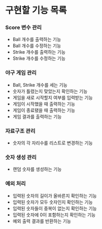 # 구현할 기능 목록
### Score 변수 관리
- Ball 개수를 출력하는 기능 
- Ball 개수를 수정하는 기능
- Strike 개수를 출력하는 기능
- Strike 개수를 수정하는 기능

### 야구 게임 관리
- Ball, Strike 개수를 세는 기능
- 숫자가 틀렸는지 맞았는지 확인하는 기능
- 게임을 새로 시작할지 여부를 입력받는 기능
- 게임이 시작했을 때 출력하는 기능
- 게임이 종료됐을 때 출력하는 기능
- 게임 결과를 출력하는 기능

### 자료구조 관리
- 숫자의 각 자리수를 리스트로 변경하는 기능

### 숫자 생성 관리
- 랜덤 숫자를 생성하는 기능

### 예외 처리
- 입력된 숫자의 길이가 올바른지 확인하는 기능
- 입력된 숫자가 모두 숫자인지 확인하는 기능
- 입력된 숫자들이 중복이 없는지 확인하는 기능
- 입력된 숫자에 0이 포함하는지 확인하는 기능
- 예외 출력 결과를 반환하는 기능